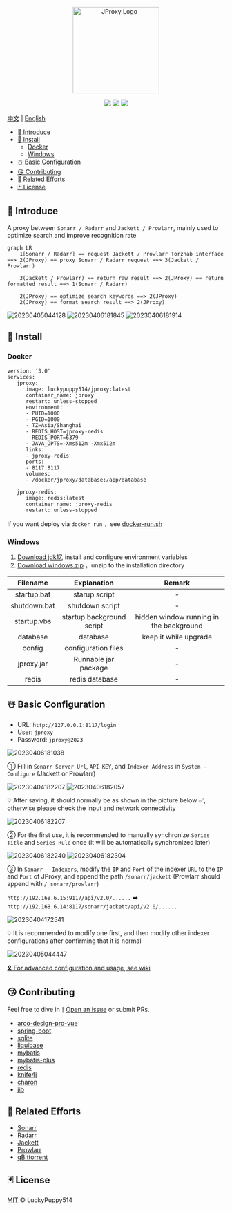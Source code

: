 <p align="center">
  <a href="https://github.com/LuckyPuppy514/jproxy">
    <img alt="JProxy Logo" width="200" src="https://raw.githubusercontent.com/LuckyPuppy514/image/main/2023/2023-04-02/logo.png">
  </a>
</p>
<p align="center">
  <a href="https://github.com/LuckyPuppy514/jproxy"><img allt="stars" src="https://badgen.net/github/stars/LuckyPuppy514/jproxy"/></a>
  <a href="https://github.com/LuckyPuppy514/jproxy"><img allt="forks" src="https://badgen.net/github/forks/LuckyPuppy514/jproxy"/></a>
  <a href="./LICENSE"><img allt="MIT License" src="https://badgen.net/github/license/LuckyPuppy514/jproxy"/></a>
</p>

[中文](https://github.com/LuckyPuppy514/jproxy/blob/main/README.md) | [English](https://github.com/LuckyPuppy514/jproxy/blob/main/README.en_US.md)

- [🌟 Introduce](#-introduce)
- [🧱 Install](#-install)
  - [Docker](#docker)
  - [Windows](#windows)
- [☃️ Basic Configuration](#️-basic-configuration)
- [😘 Contributing](#-contributing)
- [👏 Related Efforts](#-related-efforts)
- [🃏 License](#-license)

## 🌟 Introduce

A proxy between `Sonarr / Radarr` and `Jackett / Prowlarr`, mainly used to optimize search and improve recognition rate

```mermaid
graph LR
    1[Sonarr / Radarr] == request Jackett / Prowlarr Torznab interface ==> 2(JProxy) == proxy Sonarr / Radarr request ==> 3(Jackett / Prowlarr)

    3(Jackett / Prowlarr) == return raw result ==> 2(JProxy) == return formatted result ==> 1(Sonarr / Radarr)
    
    2(JProxy) == optimize search keywords ==> 2(JProxy)
    2(JProxy) == format search result ==> 2(JProxy)
```

![20230405044128](https://github.com/LuckyPuppy514/image/raw/main/2023/2023-04-05/20230405044128.webp)
![20230406181845](https://github.com/LuckyPuppy514/image/raw/main/2023/2023-04-06/20230406181845.webp)
![20230406181914](https://github.com/LuckyPuppy514/image/raw/main/2023/2023-04-06/20230406181914.webp)

## 🧱 Install

### Docker

```text
version: '3.0'
services:
   jproxy:
      image: luckypuppy514/jproxy:latest
      container_name: jproxy
      restart: unless-stopped
      environment:
      - PUID=1000
      - PGID=1000
      - TZ=Asia/Shanghai
      - REDIS_HOST=jproxy-redis
      - REDIS_PORT=6379
      - JAVA_OPTS=-Xms512m -Xmx512m
      links:
      - jproxy-redis
      ports:
      - 8117:8117
      volumes:
      - /docker/jproxy/database:/app/database

   jproxy-redis:
      image: redis:latest
      container_name: jproxy-redis
      restart: unless-stopped
```

If you want deploy via `docker run` ，see [docker-run.sh](https://github.com/LuckyPuppy514/jproxy/blob/main/docker/docker-run.sh)

### Windows

1. [Download jdk17](https://kutt.lckp.top/yrnerc), install and configure environment variables
2. [Download windows.zip](https://github.com/LuckyPuppy514/jproxy/releases) ，unzip to the installation directory

| Filename | Explanation | Remark |
| :-: | :-: | :-: |
| startup.bat | starup script | - |
| shutdown.bat | shutdown script | - |
| startup.vbs | startup background script | hidden window running in the background |
| database | database | keep it while upgrade |
| config | configuration files | - |
| jproxy.jar | Runnable jar package | - |
| redis | redis database | - |

## ☃️ Basic Configuration

- URL: `http://127.0.0.1:8117/login`
- User: `jproxy`
- Password: `jproxy@2023`

![20230406181038](https://github.com/LuckyPuppy514/image/raw/main/2023/2023-04-06/20230406181038.webp)

① Fill in `Sonarr Server Url`, `API KEY`, and `Indexer Address` in `System -  Configure` (Jackett or Prowlarr)

![20230404182207](https://github.com/LuckyPuppy514/image/raw/main/2023/2023-04-04/20230404182207.webp)
![20230406182057](https://github.com/LuckyPuppy514/image/raw/main/2023/2023-04-06/20230406182057.webp)

💡 After saving, it should normally be as shown in the picture below ✅, otherwise please check the input and network connectivity

![20230406182207](https://github.com/LuckyPuppy514/image/raw/main/2023/2023-04-06/20230406182207.webp)

② For the first use, it is recommended to manually synchronize `Series Title` and `Series Rule` once (it will be automatically synchronized later)

![20230406182240](https://github.com/LuckyPuppy514/image/raw/main/2023/2023-04-06/20230406182240.webp)
![20230406182304](https://github.com/LuckyPuppy514/image/raw/main/2023/2023-04-06/20230406182304.webp)

③ In `Sonarr - Indexers`, modify the `IP` and `Port` of the indexer `URL` to the `IP` and `Port` of JProxy, and append the path `/sonarr/jackett` (Prowlarr should append with `/ sonarr/prowlarr`)

`http://192.168.6.15:9117/api/v2.0/......` ➡️ `http://192.168.6.14:8117/sonarr/jackett/api/v2.0/......`
  
![20230404172541](https://github.com/LuckyPuppy514/image/raw/main/2023/2023-04-04/20230404172541.webp)

💡 It is recommended to modify one first, and then modify other indexer configurations after confirming that it is normal

![20230405044447](https://github.com/LuckyPuppy514/image/raw/main/2023/2023-04-05/20230405044447.webp)

[🎗️ For advanced configuration and usage, see wiki](https://github.com/LuckyPuppy514/jproxy/wiki)

## 😘 Contributing

Feel free to dive in！[Open an issue](https://github.com/LuckyPuppy514/jproxy/issues/new/choose) or submit PRs.

- [arco-design-pro-vue](https://github.com/arco-design/arco-design-pro-vue)
- [spring-boot](https://github.com/spring-projects/spring-boot)
- [sqlite](https://github.com/sqlite/sqlite)
- [liquibase](https://github.com/liquibase/liquibase)
- [mybatis](https://github.com/mybatis/mybatis-3)
- [mybatis-plus](https://github.com/baomidou/mybatis-plus)
- [redis](https://github.com/redis/redis)
- [knife4j](https://github.com/xiaoymin/knife4j)
- [charon](https://github.com/mkopylec/charon-spring-boot-starter)
- [jib](https://github.com/GoogleContainerTools/jib)

## 👏 Related Efforts

- [Sonarr](https://github.com/Sonarr/Sonarr)
- [Radarr](https://github.com/radarr/radarr)
- [Jackett](https://github.com/Jackett/Jackett)
- [Prowlarr](https://github.com/Prowlarr/Prowlarr)
- [qBittorrent](https://github.com/qbittorrent/qBittorrent)

## 🃏 License

[MIT](https://github.com/LuckyPuppy514/jproxy/blob/main/LICENSE) © LuckyPuppy514

